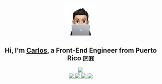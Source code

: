 <h1 align="center"><a href="https://www.carlosadriangarcia.com"><img width="20%" alt="Hi, I'm Carlos, a Front-End Engineer!" src="./assets/avatar-coding.svg"/></a></h1>
<h2 align="center">Hi, I'm <a href="https://www.carlosadriangarcia.com">Carlos</a>, a Front-End Engineer from Puerto Rico 🇵🇷</h2>
<div align="center">
  <a href="https://www.linkedin.com/in/carlos-a-garcia32/">
    <img src="https://img.shields.io/badge/LinkedIn-0077B5?style=plastic&logo=linkedin&logoColor=white" />
  </a>
</div>
<div align="center">
  <a href="">
    <img src="https://img.shields.io/badge/-ReactJs-61DAFB?logo=react&logoColor=white&style=plastic" />
  </a>
  <a href="">
   <img src="https://shields.io/badge/TypeScript-3178C6?logo=TypeScript&logoColor=FFF&style=plastic" />
  </a>
  <a href="">
   <img src="https://img.shields.io/badge/-HTML5-dc4a25?logo=HTML5&logoColor=white&style=plastic" />
   </a>
  <a href="">
   <img src="https://img.shields.io/badge/CSS3-1572B6?style=plastic&logo=css3&logoColor=white" />
  </a>
</div>
